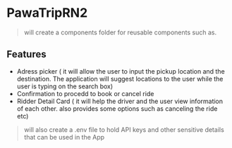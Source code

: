 # PawaTripRN2
> will create a components folder for reusable components such as.

## Features

- Adress picker ( it will allow the user to input the pickup location and the destination. The application will suggest locations to the user while the user is typing on the search box)
- Confirmation to procedd to book or cancel ride
- Ridder Detail Card ( it will help the driver and the user view information of each other. also provides some options such as canceling the ride etc)

> will also create a .env file to hold API keys and other sensitive details that can be used in the App
